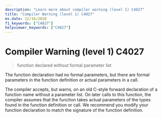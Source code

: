 ```yaml
---
description: "Learn more about compiler warning (level 1) C4027"
title: "Compiler Warning (level 1) C4027"
ms.date: 12/16/2020
f1_keywords: ["C4027"]
helpviewer_keywords: ["C4027"]
---
```

# Compiler Warning (level 1) C4027

> function declared without formal parameter list

The function declaration had no formal parameters, but there are formal parameters in the function definition or actual parameters in a call.

The compiler accepts, but warns, on an old C-style forward declaration of a function name without a parameter list. On later calls to this function, the compiler assumes that the function takes actual parameters of the types found in the function definition or call. We recommend you modify your function declaration
to match the signature of the function definition.
